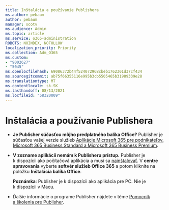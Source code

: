 ```yaml
---
title: Inštalácia a používanie Publishera
ms.author: pebaum
author: pebaum
manager: scotv
ms.audience: Admin
ms.topic: article
ms.service: o365-administration
ROBOTS: NOINDEX, NOFOLLOW
localization_priority: Priority
ms.collection: Adm_O365
ms.custom:
- "9002627"
- "5045"
ms.openlocfilehash: 69086372b44f524072968cbeb1762301d37cf434
ms.sourcegitcommit: ab75f66355116e995b3cb5505465b31989339e28
ms.translationtype: MT
ms.contentlocale: sk-SK
ms.lasthandoff: 08/13/2021
ms.locfileid: "58320009"
---
```

# <a name="install-and-use-publisher"></a>Inštalácia a používanie Publishera

- **Je Publisher súčasťou môjho predplatného balíka Office?** Publisher je súčasťou vašej verzie služieb [Aplikácie Microsoft 365 pre podnikateľov, Microsoft 365 Business Standard a Microsoft 365 Business Premium](https://products.office.com/compare-all-microsoft-office-products?activetab=tab:primaryr2).
- **V zozname aplikácií nemám k Publisheru prístup.**  Publisher je k dispozícii ako počítačová aplikácia a musí sa [nainštalovať](https://support.office.com/article/Install-Office-apps-from-Office-365-dcf2d841-dac7-455b-9a77-fc8f7ee92702). V **centre spravovania** vyberte **softvér služieb Office 365** a potom kliknite na položku **Inštalácia balíka Office**. 

    **Poznámka**: Publisher je k dispozícii ako aplikácia pre PC. Nie je k dispozícii v Macu.
- Ďalšie informácie o programe Publisher nájdete v téme [Pomocník a školenia pre Publisher](https://support.office.com/publisher).
